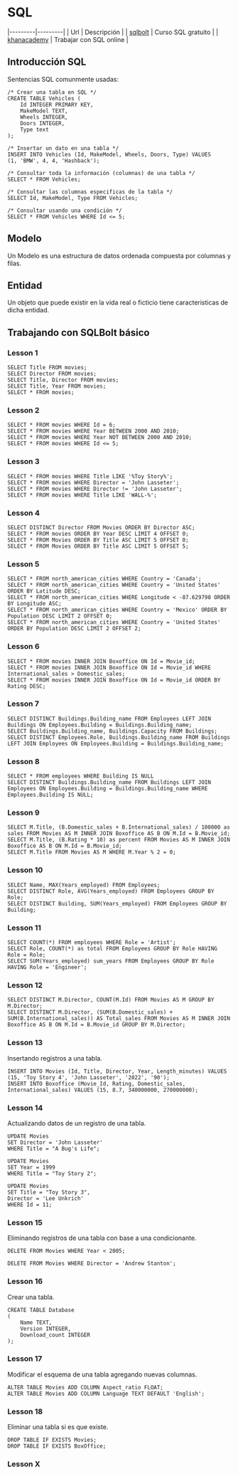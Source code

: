 # SQL

|---------|---------|
| Url | Descripción |
| [sqlbolt](https://sqlbolt.com/) | Curso SQL gratuito |
| [khanacademy](https://www.khanacademy.org/computer-programming/new/sql) | Trabajar con SQL online |

## Introducción SQL

Sentencias SQL comunmente usadas:

```
/* Crear una tabla en SQL */
CREATE TABLE Vehicles (
    Id INTEGER PRIMARY KEY,
    MakeModel TEXT,
    Wheels INTEGER,
    Doors INTEGER,
    Type text
);

/* Insertar un dato en una tabla */
INSERT INTO Vehicles (Id, MakeModel, Wheels, Doors, Type) VALUES 
(1, 'BMW', 4, 4, 'Hashback');

/* Consultar toda la información (columnas) de una tabla */
SELECT * FROM Vehicles;

/* Consultar las columnas especificas de la tabla */
SELECT Id, MakeModel, Type FROM Vehicles;

/* Consultar usando una condición */
SELECT * FROM Vehicles WHERE Id <= 5;
```

## Modelo

Un Modelo es una estructura de datos ordenada compuesta por columnas y filas.

## Entidad

Un objeto que puede existir en la vida real o ficticio tiene caracteristicas de dicha entidad.

## Trabajando con SQLBolt básico

### Lesson 1

```
SELECT Title FROM movies;
SELECT Director FROM movies;
SELECT Title, Director FROM movies;
SELECT Title, Year FROM movies;
SELECT * FROM movies;
```

### Lesson 2

```
SELECT * FROM movies WHERE Id = 6;
SELECT * FROM movies WHERE Year BETWEEN 2000 AND 2010;
SELECT * FROM movies WHERE Year NOT BETWEEN 2000 AND 2010;
SELECT * FROM movies WHERE Id <= 5;
```

### Lesson 3

```
SELECT * FROM movies WHERE Title LIKE '%Toy Story%';
SELECT * FROM movies WHERE Director = 'John Lasseter';
SELECT * FROM movies WHERE Director != 'John Lasseter';
SELECT * FROM movies WHERE Title LIKE 'WALL-%';
```

### Lesson 4

```
SELECT DISTINCT Director FROM Movies ORDER BY Director ASC;
SELECT * FROM movies ORDER BY Year DESC LIMIT 4 OFFSET 0;
SELECT * FROM Movies ORDER BY Title ASC LIMIT 5 OFFSET 0;
SELECT * FROM Movies ORDER BY Title ASC LIMIT 5 OFFSET 5;
```

### Lesson 5

```
SELECT * FROM north_american_cities WHERE Country = 'Canada';
SELECT * FROM north_american_cities WHERE Country = 'United States' ORDER BY Latitude DESC;
SELECT * FROM north_american_cities WHERE Longitude < -87.629798 ORDER BY Longitude ASC;
SELECT * FROM north_american_cities WHERE Country = 'Mexico' ORDER BY Population DESC LIMIT 2 OFFSET 0;
SELECT * FROM north_american_cities WHERE Country = 'United States' ORDER BY Population DESC LIMIT 2 OFFSET 2;
```

### Lesson 6

```
SELECT * FROM movies INNER JOIN Boxoffice ON Id = Movie_id;
SELECT * FROM movies INNER JOIN Boxoffice ON Id = Movie_id WHERE International_sales > Domestic_sales;
SELECT * FROM movies INNER JOIN Boxoffice ON Id = Movie_id ORDER BY Rating DESC;
```

### Lesson 7

```
SELECT DISTINCT Buildings.Building_name FROM Employees LEFT JOIN Buildings ON Employees.Building = Buildings.Building_name;
SELECT Buildings.Building_name, Buildings.Capacity FROM Buildings;
SELECT DISTINCT Employees.Role, Buildings.Building_name FROM Buildings LEFT JOIN Employees ON Employees.Building = Buildings.Building_name;
```

### Lesson 8

```
SELECT * FROM employees WHERE Building IS NULL
SELECT DISTINCT Buildings.Building_name FROM Buildings LEFT JOIN Employees ON Employees.Building = Buildings.Building_name WHERE Employees.Building IS NULL;
```

### Lesson 9

```
SELECT M.Title, (B.Domestic_sales + B.International_sales) / 100000 as sales FROM Movies AS M INNER JOIN Boxoffice AS B ON M.Id = B.Movie_id;
SELECT M.Title, (B.Rating * 10) as percent FROM Movies AS M INNER JOIN Boxoffice AS B ON M.Id = B.Movie_id;
SELECT M.Title FROM Movies AS M WHERE M.Year % 2 = 0;
```

### Lesson 10

```
SELECT Name, MAX(Years_employed) FROM Employees;
SELECT DISTINCT Role, AVG(Years_employed) FROM Employees GROUP BY Role;
SELECT DISTINCT Building, SUM(Years_employed) FROM Employees GROUP BY Building;
```

### Lesson 11

```
SELECT COUNT(*) FROM employees WHERE Role = 'Artist';
SELECT Role, COUNT(*) as total FROM Employees GROUP BY Role HAVING Role = Role;
SELECT SUM(Years_employed) sum_years FROM Employees GROUP BY Role HAVING Role = 'Engineer';
```

### Lesson 12

```
SELECT DISTINCT M.Director, COUNT(M.Id) FROM Movies AS M GROUP BY M.Director;
SELECT DISTINCT M.Director, (SUM(B.Domestic_sales) + SUM(B.International_sales)) AS Total_sales FROM Movies AS M INNER JOIN Boxoffice AS B ON M.Id = B.Movie_id GROUP BY M.Director;
```

### Lesson 13

Insertando registros a una tabla.

```
INSERT INTO Movies (Id, Title, Director, Year, Length_minutes) VALUES (15, 'Toy Story 4', 'John Lasseter', '2022', '90');
INSERT INTO Boxoffice (Movie_Id, Rating, Domestic_sales, International_sales) VALUES (15, 8.7, 340000000, 270000000);
```

### Lesson 14

Actualizando datos de un registro de una tabla.

```
UPDATE Movies 
SET Director = 'John Lasseter'
WHERE Title = "A Bug's Life";

UPDATE Movies 
SET Year = 1999
WHERE Title = "Toy Story 2";

UPDATE Movies 
SET Title = "Toy Story 3", 
Director = 'Lee Unkrich'
WHERE Id = 11;
```

### Lesson 15

Eliminando registros de una tabla con base a una condicionante.

```
DELETE FROM Movies WHERE Year < 2005;

DELETE FROM Movies WHERE Director = 'Andrew Stanton';
```

### Lesson 16

Crear una tabla.

```
CREATE TABLE Database
( 
    Name TEXT,
    Version INTEGER,
    Download_count INTEGER
);
```

### Lesson 17

Modificar el esquema de una tabla agregando nuevas columnas.

```
ALTER TABLE Movies ADD COLUMN Aspect_ratio FLOAT;
ALTER TABLE Movies ADD COLUMN Language TEXT DEFAULT 'English';
```

### Lesson 18

Eliminar una tabla si es que existe.

```
DROP TABLE IF EXISTS Movies;
DROP TABLE IF EXISTS BoxOffice;
```

### Lesson X

```
```
